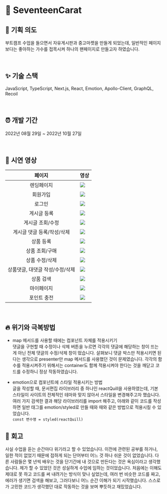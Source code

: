 # 💎 SeventeenCarat

## 🌟 기획 의도

부트캠프 수업을 들으면서 자유게시판과 중고마켓을 만들게 되었는데, 일반적인 페이지보다는 좋아하는 가수를 접목시켜 하나의 팬페이지로 만들고자 하였습니다.

<br>

## ✨ 기술 스택

JavaScript, TypeScript, Next.js, React, Emotion, Apollo-Client, GraphQL, Recoil

<br>

## ⏰ 개발 기간

2022년 08월 29일 ~ 2022년 10월 27일

<br>

## 🎥 시연 영상

|                       페이지                       | 영상                                                                                                                |
| :------------------------------------------------: | ------------------------------------------------------------------------------------------------------------------- |
|                     렌딩페이지                     | <img src="https://user-images.githubusercontent.com/110293289/219851655-0a4e13ed-eee5-4e4a-950c-6c087e46df6f.gif"/> |
|                      회원가입                      | <img src="https://user-images.githubusercontent.com/110293289/219852070-499eb575-2287-41a7-87d7-e74cc64ea23c.gif"/> |
|                       로그인                       | <img src="https://user-images.githubusercontent.com/110293289/219852032-f7c236b3-e5be-4e15-8500-462c9f620809.gif"/> |
|                    게시글 등록                     | <img src="https://user-images.githubusercontent.com/110293289/219852044-6867c5cc-a99b-4e94-9753-7af157b60b6b.gif"/> |
|                  게시글 조회/수정                  | <img src="https://user-images.githubusercontent.com/110293289/219852117-5af9f923-8093-476f-a37f-1df656b7eed4.gif"/> |
|             게시글 댓글 등록/작성/삭제             | <img src="https://user-images.githubusercontent.com/110293289/219852123-621d064a-f8ee-410e-b748-2ed7a1ef0e7d.gif"/> |
|                     상품 등록                      | <img src="https://user-images.githubusercontent.com/110293289/219852142-75ba2824-5ac4-4fc7-968a-14efb0962dd0.gif"/> |
|                   상품 조회/구매                   | <img src="https://user-images.githubusercontent.com/110293289/219852149-f711e1db-961a-49a3-909c-5db63e8f8842.gif"/> |
|                   상품 수정/삭제                   | <img src="https://user-images.githubusercontent.com/110293289/219852159-b0f397d2-ccc0-459d-98eb-bbe6b3e9bd32.gif"/> |
| 상품댓글, 대댓글 작성/수정/삭제 | <img src="https://user-images.githubusercontent.com/110293289/219852179-8b5b5693-439b-4346-be3f-933ad1df5cfc.gif"/> |
|                     상품 검색                      | <img src="https://user-images.githubusercontent.com/110293289/219852181-f0d0afca-5f2e-413d-97c9-26e501188737.gif"/> |
|                     마이페이지                     | <img src="https://user-images.githubusercontent.com/110293289/219852186-cd2c8ea7-9d2e-4783-9a4a-82ef0151f8d9.gif"/> |
|                    포인트 충전                     | <img src="https://user-images.githubusercontent.com/110293289/219852191-9997c0ed-e364-418c-a9f6-b2799b2c6ec9.gif"/> |

<br>

## 🔥 위기와 극복방법

- map 메서드를 사용할 때에는 컴포넌트 자체를 적용시키기  
  댓글을 구현할 때 수정이나 삭제 버튼을 누르면 각각의 댓글에 해당하는 창이 뜨는 게 아닌 전체 댓글의 수정/삭제 창이 떴습니다. 살펴보니 댓글 박스만 적용시키면 된다는 생각으로 presenter만 map 메서드를 사용했던 것이 문제였습니다. 각각의 함수를 적용시켜주기 위해서는 container도 함께 적용시켜야 한다는 것을 깨닫고 코드를 수정하니 정상 작동하였습니다.

- emotion으로 컴포넌트에 스타일 적용시키는 방법  
  글을 작성할 때, 문서편집 라이브러리 중 하나인 reactQuill을 사용하였는데, 기본 스타일이 사이트의 전체적인 테마와 맞지 않아서 스타일을 변경해주고자 했습니다. 여러 가지 검색한 결과 해당 라이브러리를 import 해주고, 아래와 같이 코드를 작성하면 일반 태그를 emotion/styled로 만들 때와 때와 같은 방법으로 적용시킬 수 있었습니다.  
  `const 변수명 = styled(reactQuill)`

## 🌊 회고

사실 수업을 듣는 순간마다 위기라고 할 수 있었습니다. 이전에 관련된 공부를 하거나, 일한 적이 없었기 때문에 접하게 되는 단어부터 어느 것 하나 쉬운 것이 없었습니다. 다른 사람들은 몇 년씩 배우는 것을 단기간에 내 것으로 만든다는 것은 욕심이라고 생각했습니다. 제가 할 수 있었던 것은 성실하게 수업에 임하는 것이었습니다. 처음에는 이해도 제대로 못 하고 코드를 써 내려가는 방식이 맞나 싶었는데, 여러 번 비슷한 코드를 짜고, 에러가 생기면 검색을 해보고, 그러다보니 어느 순간 이해가 되기 시작했습니다. 스스로가 고민한 코드가 생각했던 대로 작동하는 것을 보며 뿌듯하고 재밌었습니다.
